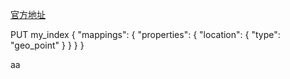 [官方地址](https://www.elastic.co/guide/en/elasticsearch/reference/current/geo-point.html)

  PUT my_index
  {
    "mappings": {
      "properties": {
        "location": {
          "type": "geo_point"
        }
      }
    }
  }

aa
  
